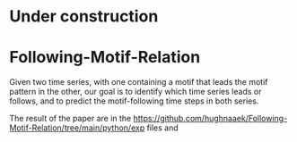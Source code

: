 # Under construction
# Following-Motif-Relation

Given two time series, with one containing a motif that leads the motif pattern in the other, our goal is to identify which time series leads or follows, and to predict the motif-following time steps in both series.

The result of the paper are in the https://github.com/hughnaaek/Following-Motif-Relation/tree/main/python/exp files and 


